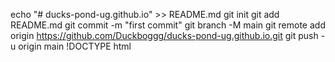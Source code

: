 echo "# ducks-pond-ug.github.io" >> README.md
git init
git add README.md
git commit -m "first commit"
git branch -M main
git remote add origin https://github.com/Duckboggg/ducks-pond-ug.github.io.git
git push -u origin main
!DOCTYPE html
